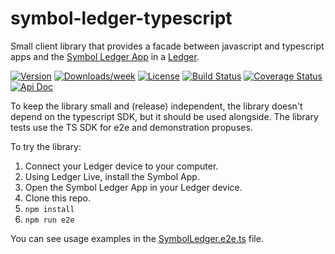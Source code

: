# symbol-ledger-typescript

Small client library that provides a facade between javascript and typescript apps and the [Symbol Ledger App](https://github.com/nemgrouplimited/symbol-ledger-app) in a [Ledger](https://ledger.readthedocs.io/en/latest).

[![Version](https://img.shields.io/npm/v/symbol-ledger-typescript.svg)](https://npmjs.org/package/symbol-ledger-typescript)
[![Downloads/week](https://img.shields.io/npm/dw/symbol-ledger-typescript.svg)](https://npmjs.org/package/symbol-ledger-typescript)
[![License](https://img.shields.io/npm/l/symbol-ledger-typescript.svg)](https://github.com/fboucquez/symbol-ledger-typescript/blob/master/package.json)
[![Build Status](https://travis-ci.com/fboucquez/symbol-ledger-typescript.svg?branch=main)](https://travis-ci.com/fboucquez/symbol-ledger-typescript)
[![Coverage Status](https://coveralls.io/repos/github/fboucquez/symbol-ledger-typescript/badge.svg?branch=main)](https://coveralls.io/github/fboucquez/symbol-ledger-typescript?branch=main)
[![Api Doc](https://img.shields.io/badge/api-doc-blue.svg)](https://fboucquez.github.io/symbol-ledger-typescript/)

To keep the library small and (release) independent, the library doesn't depend on the typescript SDK, but it should be used alongside.
The library tests use the TS SDK for e2e and demonstration propuses.

To try the library:

1. Connect your Ledger device to your computer.
2. Using Ledger Live, install the Symbol App.
3. Open the Symbol Ledger App in your Ledger device.
4. Clone this repo.
5. `npm install`
6. `npm run e2e`

You can see usage examples in the [SymbolLedger.e2e.ts](https://github.com/fboucquez/symbol-ledger-typescript/blob/main/test/SymbolLedger.e2e.ts) file.
